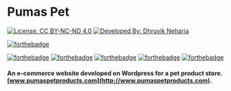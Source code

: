 # Pumas Pet 

[![License: CC BY-NC-ND 4.0](https://img.shields.io/badge/License-CC%20BY--NC--ND%204.0-lightgrey.svg)](https://creativecommons.org/licenses/by-nc-nd/4.0/)
[![Developed By: Dhruvik Neharia](https://img.shields.io/badge/Developed%20By-Dhruvik%20Neharia-red.svg)](http://www.dhruvikneharia.in)


[![forthebadge](http://forthebadge.com/images/badges/built-with-wordpress.svg)](http://forthebadge.com)


[![forthebadge](http://forthebadge.com/images/badges/uses-html.svg)](http://forthebadge.com) [![forthebadge](http://forthebadge.com/images/badges/uses-css.svg)](http://forthebadge.com) [![forthebadge](http://forthebadge.com/images/badges/uses-js.svg)](http://forthebadge.com) [![forthebadge](http://forthebadge.com/images/badges/uses-git.svg)](http://forthebadge.com) [![forthebadge](http://forthebadge.com/images/badges/validated-html5.svg)](http://forthebadge.com)

#### An e-commerce website developed on Wordpress for a pet product store. [www.pumaspetproducts.com](http://www.pumaspetproducts.com).